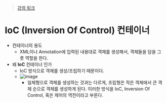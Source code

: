 > [강의 링크](https://www.youtube.com/watch?v=QrIp5zc6Bo4&list=PLq8wAnVUcTFUHYMzoV2RoFoY2HDTKru3T&index=4&ab_channel=%EB%89%B4%EB%A0%89%EC%B2%98)

# IoC (Inversion Of Control) 컨테이너

- 컨테이너의 용도
    - XML이나 Annotation에 입력된 내용대로 객체를 생성해서, 객체들을 담을 그릇 역할을 한다.
- 왜 **IoC** 컨테이너 인가
    - IoC 방식으로 객체를 생성/조립하기 때문이다.
    - ![image](https://user-images.githubusercontent.com/52440668/93283983-9917ef00-f80c-11ea-8f4b-822dc72bdd8c.png)
        - 일체형으로 객체를 생성하는 것과는 다르게, 조립형은 작은 객체에서 큰 객체 순으로 객체를 생성하게 된다. 이러한 방식을 IoC, Inversion Of Control, 혹은 제어의 역전이라고 부른다.